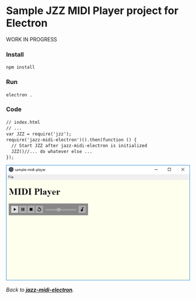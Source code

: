 # Sample JZZ MIDI Player project for Electron

WORK IN PROGRESS

### Install
    npm install

### Run
    electron .

### Code
    // index.html
    // ...
    var JZZ = require('jzz');
    require('jazz-midi-electron')().then(function () {
      // Start JZZ after jazz-midi-electron is initialized
      JZZ()//... do whatever else ...
    });


[![screenshot](screenshot.png)](https://github.com/jazz-soft/jazz-midi-electron/tree/master/sample-midi-piano)


*Back to [**jazz-midi-electron**](https://github.com/jazz-soft/jazz-midi-electron).*
